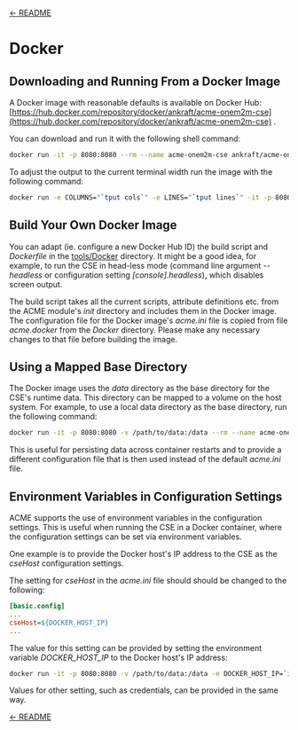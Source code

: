 [← README](../README.md) 

# Docker

## Downloading and Running From a Docker Image

A Docker image with reasonable defaults is available on Docker Hub: [https://hub.docker.com/repository/docker/ankraft/acme-onem2m-cse](https://hub.docker.com/repository/docker/ankraft/acme-onem2m-cse) .

You can download and run it with the following shell command:

```sh
docker run -it -p 8080:8080 --rm --name acme-onem2m-cse ankraft/acme-onem2m-cse
```

To adjust the output to the current terminal width run the image with the following command:

```sh
docker run -e COLUMNS="`tput cols`" -e LINES="`tput lines`" -it -p 8080:8080 --rm --name acme-onem2m-cse ankraft/acme-onem2m-cse
```

## Build Your Own Docker Image

You can adapt (ie. configure a new Docker Hub ID) the build script and *Dockerfile* in the [tools/Docker](../tools/Docker) directory. It might be a good idea, for example, to run the CSE in head-less mode (command line argument *--headless* or configuration setting *[console].headless*), which disables screen output.

The build script takes all the current scripts, attribute definitions etc. from the ACME module's *init* directory and includes them in the Docker image. The configuration file for the Docker image's *acme.ini* file is copied from file *acme.docker* from the *Docker* directory. Please make any necessary changes to that file before building the image.

## Using a Mapped Base Directory

The Docker image uses the *data* directory as the base directory for the CSE's runtime data. This directory can be mapped to a volume on the host system. For example, to use a local data directory as the base directory, run the following command:

```sh
docker run -it -p 8080:8080 -v /path/to/data:/data --rm --name acme-onem2m-cse ankraft/acme-onem2m-cse
```

This is useful for persisting data across container restarts and to provide a different configuration file that is then used instead of the default *acme.ini* file.


## Environment Variables in Configuration Settings

ACME supports the use of environment variables in the configuration settings. This is useful when running the CSE in a Docker container, where the configuration settings can be set via environment variables. 

One example is to provide the Docker host's IP address to the CSE as the *cseHost* configuration settings.

The setting for *cseHost* in the *acme.ini* file should should be changed to the following:

```ini
[basic.config]
...
cseHost=${DOCKER_HOST_IP}
...
```

The value for this setting can be provided by setting the environment variable *DOCKER_HOST_IP* to the Docker host's IP address:

```sh
docker run -it -p 8080:8080 -v /path/to/data:/data -e DOCKER_HOST_IP=`ifconfig en0 | awk '$1 == "inet" {print $2}'` -rm --name acme-onem2m-cse ankraft/acme-onem2m-cse
```

Values for other setting, such as credentials, can be provided in the same way.


[← README](../README.md) 
